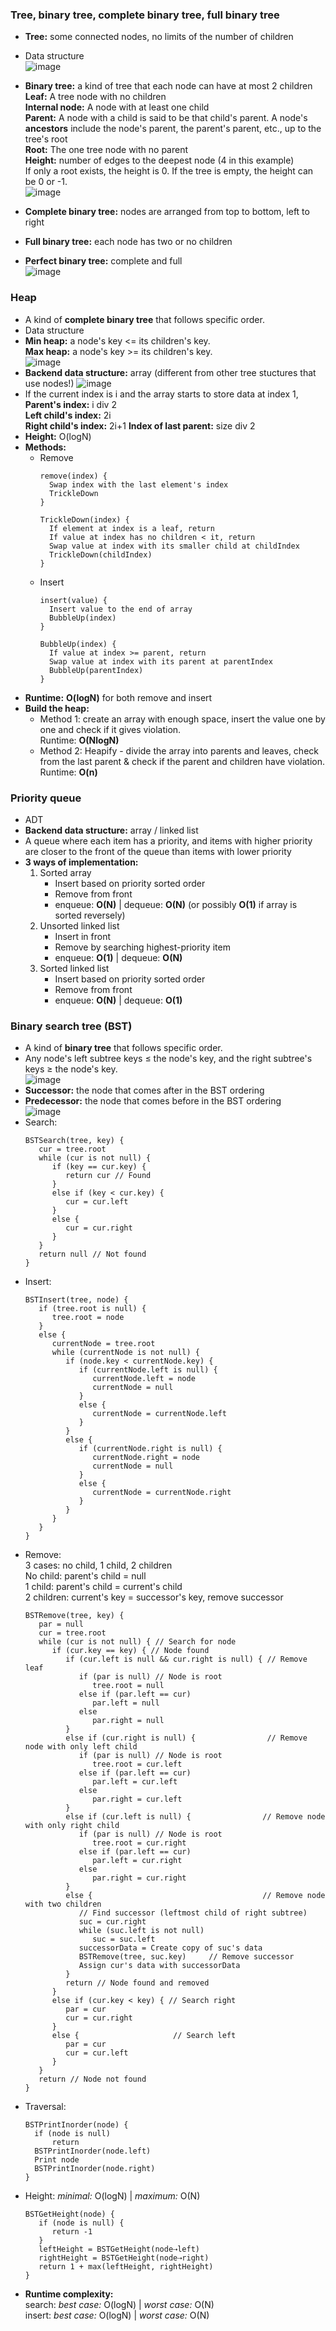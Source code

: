 ### Tree, binary tree, complete binary tree, full binary tree
* **Tree:** some connected nodes, no limits of the number of children  
* Data structure  
![image](images/Tree-1.png)

* **Binary tree:** a kind of tree that each node can have at most 2 children  
  **Leaf:** A tree node with no children  
  **Internal node:** A node with at least one child  
  **Parent:** A node with a child is said to be that child's parent. A node's **ancestors** include the node's parent, the parent's parent, etc., up to the tree's root  
  **Root:** The one tree node with no parent  
  **Height:** number of edges to the deepest node (4 in this example)  
  If only a root exists, the height is 0. If the tree is empty, the height can be 0 or -1.  
![image](images/Tree-3.png)  
* **Complete binary tree:** nodes are arranged from top to bottom, left to right
* **Full binary tree:** each node has two or no children
* **Perfect binary tree:** complete and full  
![image](images/Tree-6.png)



### Heap
* A kind of **complete binary tree** that follows specific order.
* Data structure
* **Min heap:** a node's key <= its children's key.  
  **Max heap:** a node's key >= its children's key.  
![image](images/Tree-4.png)
* **Backend data structure:** array (different from other tree stuctures that use nodes!)
![image](images/Tree-5.png)
* If the current index is i and the array starts to store data at index 1,  
  **Parent's index:** i div 2  
  **Left child's index:** 2i  
  **Right child's index:** 2i+1
  **Index of last parent:** size div 2
* **Height:** O(logN)
* **Methods:**
  - Remove
    ```
    remove(index) {
      Swap index with the last element's index
      TrickleDown
    }
    ```
    ```
    TrickleDown(index) {
      If element at index is a leaf, return
      If value at index has no children < it, return
      Swap value at index with its smaller child at childIndex
      TrickleDown(childIndex)
    }
    ```
  - Insert
    ```
    insert(value) {
      Insert value to the end of array
      BubbleUp(index)
    }
    ```
    ```
    BubbleUp(index) {
      If value at index >= parent, return
      Swap value at index with its parent at parentIndex
      BubbleUp(parentIndex)
    }
    ```
- **Runtime:** **O(logN)** for both remove and insert
- **Build the heap:**
  - Method 1: create an array with enough space, insert the value one by one and check if it gives violation.  
    Runtime: **O(NlogN)**
  - Method 2: Heapify - divide the array into parents and leaves, check from the last parent & check if the parent and children have violation.  
    Runtime: **O(n)**

### Priority queue
* ADT
* **Backend data structure:** array / linked list
* A queue where each item has a priority, and items with higher priority are closer to the front of the queue than items with lower priority
* **3 ways of implementation:**
  1. Sorted array
     - Insert based on priority sorted order
     - Remove from front
     - enqueue: **O(N)** | dequeue: **O(N)** (or possibly **O(1)** if array is sorted reversely)
  2. Unsorted linked list
     - Insert in front
     - Remove by searching highest-priority item
     - enqueue: **O(1)** | dequeue: **O(N)**
  3. Sorted linked list
     - Insert based on priority sorted order
     - Remove from front
     - enqueue: **O(N)** | dequeue: **O(1)**  

### Binary search tree (BST)
* A kind of **binary tree** that follows specific order.
* Any node's left subtree keys ≤ the node's key, and the right subtree's keys ≥ the node's key.  
![image](images/Tree-7.png)
* **Successor:** the node that comes after in the BST ordering
* **Predecessor:** the node that comes before in the BST ordering  
![image](images/Tree-8.png)
* Search:
  ```
  BSTSearch(tree, key) {
     cur = tree.root
     while (cur is not null) {
        if (key == cur.key) {
           return cur // Found
        }
        else if (key < cur.key) {
           cur = cur.left
        }
        else {
           cur = cur.right
        }
     }
     return null // Not found
  }
  ```
* Insert:
  ```
  BSTInsert(tree, node) {
     if (tree.root is null) {
        tree.root = node
     }
     else {
        currentNode = tree.root
        while (currentNode is not null) {
           if (node.key < currentNode.key) {
              if (currentNode.left is null) {
                 currentNode.left = node
                 currentNode = null
              }
              else {
                 currentNode = currentNode.left
              }
           }
           else {
              if (currentNode.right is null) {
                 currentNode.right = node
                 currentNode = null
              }
              else {
                 currentNode = currentNode.right
              }
           }
        }
     }
  }
  ```
* Remove:  
  3 cases: no child, 1 child, 2 children  
  No child: parent's child = null  
  1 child: parent's child = current's child  
  2 children: current's key = successor's key, remove successor
  ```
  BSTRemove(tree, key) {
     par = null
     cur = tree.root
     while (cur is not null) { // Search for node
        if (cur.key == key) { // Node found 
           if (cur.left is null && cur.right is null) { // Remove leaf
              if (par is null) // Node is root
                 tree.root = null
              else if (par.left == cur) 
                 par.left = null
              else
                 par.right = null
           }
           else if (cur.right is null) {                // Remove node with only left child
              if (par is null) // Node is root
                 tree.root = cur.left
              else if (par.left == cur) 
                 par.left = cur.left
              else
                 par.right = cur.left
           }
           else if (cur.left is null) {                // Remove node with only right child
              if (par is null) // Node is root
                 tree.root = cur.right
              else if (par.left == cur) 
                 par.left = cur.right
              else
                 par.right = cur.right
           }
           else {                                      // Remove node with two children
              // Find successor (leftmost child of right subtree)
              suc = cur.right
              while (suc.left is not null)
                 suc = suc.left
              successorData = Create copy of suc's data
              BSTRemove(tree, suc.key)     // Remove successor
              Assign cur's data with successorData
           }
           return // Node found and removed
        }
        else if (cur.key < key) { // Search right
           par = cur
           cur = cur.right
        }
        else {                     // Search left
           par = cur
           cur = cur.left
        }
     }
     return // Node not found
  }
  ```
* Traversal:
  ```
  BSTPrintInorder(node) {
    if (node is null)
        return                     
    BSTPrintInorder(node.left)   
    Print node                     
    BSTPrintInorder(node.right)  
  }
  ```
* Height: *minimal:* O(logN) | *maximum:* O(N)
  ```
  BSTGetHeight(node) {
     if (node is null) {
        return -1
     }
     leftHeight = BSTGetHeight(node⇢left)
     rightHeight = BSTGetHeight(node⇢right)
     return 1 + max(leftHeight, rightHeight)
  }
  ```
* **Runtime complexity:**  
  search: *best case:* O(logN) | *worst case:* O(N)  
  insert: *best case:* O(logN) | *worst case:* O(N)  
